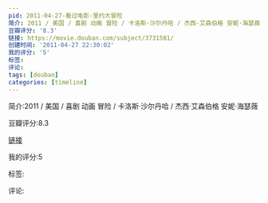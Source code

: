 ```yaml
---
pid: 2011-04-27-看过电影-里约大冒险
简介: 2011 / 美国 / 喜剧 动画 冒险 / 卡洛斯·沙尔丹哈 / 杰西·艾森伯格 安妮·海瑟薇
豆瓣评分: '8.3'
链接: https://movie.douban.com/subject/3731581/
创建时间: '2011-04-27 22:30:02'
我的评分: '5'
标签:
评论:
tags: [douban]
categories: [timeline]
---
```

简介:2011 / 美国 / 喜剧 动画 冒险 / 卡洛斯·沙尔丹哈 / 杰西·艾森伯格 安妮·海瑟薇

豆瓣评分:8.3

[链接](https://movie.douban.com/subject/3731581/)

我的评分:5

标签:

评论:

